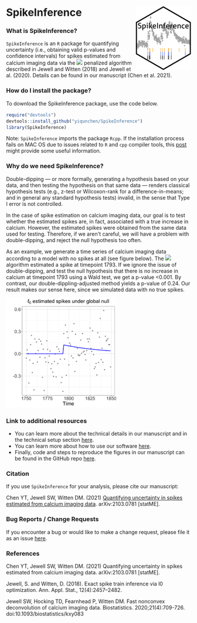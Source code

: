 # SpikeInference <img src="spike_inference_hex.png" align="right" width="150px"/>

### What is SpikeInference?

`SpikeInference` is an `R` package for quantifying uncertainty (i.e., obtaining valid p-values and confidence intervals) for spikes estimated from calcium imaging data via the <img src="https://render.githubusercontent.com/render/math?math=\ell_0"> penalized algorithm described in Jewell and Witten (2018) and Jewell et al. (2020). Details can be found in our manuscript (Chen et al. 2021).

### How do I install the package?

To download the SpikeInference package, use the code below.
``` r
require("devtools")
devtools::install_github("yiqunchen/SpikeInference")
library(SpikeInference)
```
Note: `SpikeInference` imports the package `Rcpp`. If the installation process fails on MAC OS due to issues related to `R` and `cpp` compiler tools, this [post](https://thecoatlessprofessor.com/programming/cpp/r-compiler-tools-for-rcpp-on-macos/) might provide some useful information.

### Why do we need SpikeInference?
Double-dipping &mdash; or more formally, generating a hypothesis based on your data, and then testing the hypothesis on that same data &mdash; renders classical hypothesis tests (e.g., z-test or Wilcoxon-rank for a difference-in-means; and in general any standard hypothesis tests) invalid, in the sense that Type I error is not controlled.

In the case of spike estimation on calcium imaging data, our goal is to test whether the estimated spikes are, in fact, associated with a true increase in calcium. However, the estimated spikes were obtained from the same data used for testing. Therefore, if we aren't careful, we will have a problem with double-dipping, and reject the null hypothesis too often.

As an example, we generate a time series of calcium imaging data according to a model with no spikes at all (see figure below). The <img src="https://render.githubusercontent.com/render/math?math=\ell_0"> algorithm estimated a spike at timepoint 1793. If we ignore the issue of double-dipping, and test the null hypothesis that there is no increase in calcium at timepoint 1793 using a Wald test, we get a  p-value <0.001. By contrast, our double-dippling-adjusted method yields a p-value of 0.24. Our result makes our sense here, since we simulated data with no true spikes.

<img src="man/figures/demo_fig_pkg.png" alt="Illustrative example" width="300" class="center">

### Link to additional resources
* You can learn more about the technical details in our manuscript and in the technical setup section [here](https://yiqunchen.github.io/SpikeInference/articles/technical_details.html). 
* You can learn more about how to use our software [here](https://yiqunchen.github.io/SpikeInference/articles/Tutorials.html).
* Finally, code and steps to reproduce the figures in our manuscript can be found in the GitHub repo [here](https://github.com/yiqunchen/SpikeInference-experiments). 

### Citation

If you use `SpikeInference` for your analysis, please cite our manuscript:

Chen YT, Jewell SW, Witten DM. (2021) [Quantifying uncertainty in spikes estimated from calcium imaging data](https://arxiv.org/abs/2103.07818). arXiv:2103.0781 [statME].

### Bug Reports / Change Requests

If you encounter a bug or would like to make a change request, please file it as an issue [here](https://github.com/yiqunchen/SpikeInference/issues).

### References
Chen YT, Jewell SW, Witten DM. (2021) Quantifying uncertainty in spikes estimated from calcium imaging data. arXiv:2103.0781 [statME].

Jewell, S. and Witten, D. (2018). Exact spike train inference via l0 optimization. Ann. Appl. Stat., 12(4):2457–2482.

Jewell SW, Hocking TD, Fearnhead P, Witten DM. Fast nonconvex deconvolution of calcium imaging data. Biostatistics. 2020;21(4):709-726. doi:10.1093/biostatistics/kxy083
